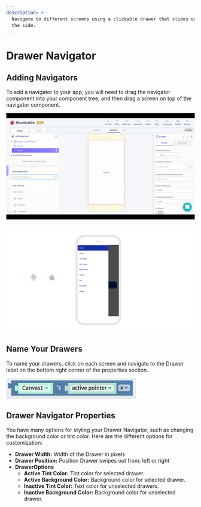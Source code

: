 ```yaml
---
description: >-
  Navigate to different screens using a clickable drawer that slides out from
  the side.
---
```


# Drawer Navigator

## Adding Navigators

To add a navigator to your app, you will need to drag the navigator component into your component tree, and then drag a screen on top of the navigator component.&#x20;

![](.gitbook/assets/ezgif.com-video-to-gif-6.gif)

![](.gitbook/assets/thunkable-documentation-exhibits-83.png)



## Name Your Drawers

To name your drawers, click on each screen and navigate to the Drawer label on the bottom right corner of the properties section.&#x20;

![](<.gitbook/assets/image (59).png>)

## Drawer Navigator Properties

You have many options for styling your Drawer Navigator, such as changing the background color or tint color. Here are the different options for customization:

* **Drawer Width:** Width of the Drawer in pixels
* **Drawer Position:** Position Drawer swipes out from: left or right
* **DrawerOptions**
  * **Active Tint Color:** Tint color for selected drawer.&#x20;
  * **Active Background Color:** Background color for selected drawer.
  * **Inactive Tint Color:** Text color for unselected drawers.&#x20;
  * **Inactive Background Color:** Background color for unselected drawer.&#x20;
